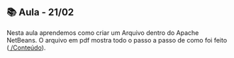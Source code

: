 ## 📚 Aula - 21/02 
Nesta aula aprendemos como criar um Arquivo dentro do Apache NetBeans. O arquivo em pdf mostra todo o passo a passo de como foi feito (<a href="#"> /Conteúdo</a>). 

